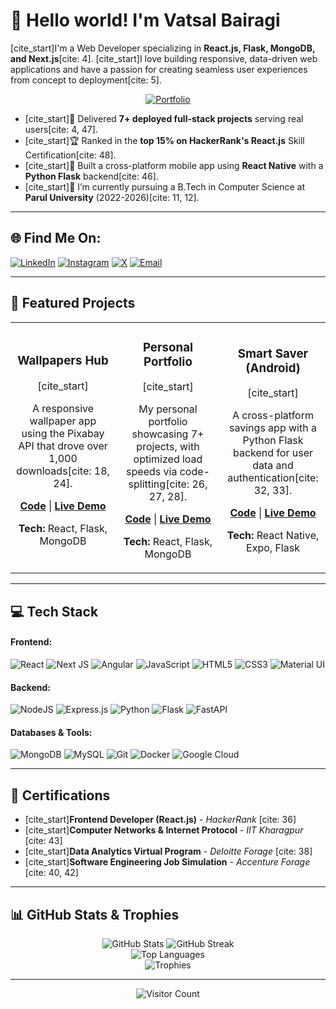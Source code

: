 # 👋 Hello world! I'm Vatsal Bairagi

[cite_start]I'm a Web Developer specializing in **React.js, Flask, MongoDB, and Next.js**[cite: 4]. [cite_start]I love building responsive, data-driven web applications and have a passion for creating seamless user experiences from concept to deployment[cite: 5].

<p align="center">
  <a href="https://vatsalbairagi20.netlify.app" target="_blank">
    <img src="https://img.shields.io/badge/View_My_Portfolio-0A66C2?style=for-the-badge&logo=dev.to&logoColor=white" alt="Portfolio">
  </a>
</p>

- [cite_start]🚀 Delivered **7+ deployed full-stack projects** serving real users[cite: 4, 47].
- [cite_start]🏆 Ranked in the **top 15% on HackerRank's React.js** Skill Certification[cite: 48].
- [cite_start]📱 Built a cross-platform mobile app using **React Native** with a **Python Flask** backend[cite: 46].
- [cite_start]🌱 I’m currently pursuing a B.Tech in Computer Science at **Parul University** (2022-2026)[cite: 11, 12].

---

## 🌐 Find Me On:
<p>
  <a href="https://linkedin.com/in/vatsal-bairagi" target="_blank"><img alt="LinkedIn" src="https://img.shields.io/badge/LinkedIn-%230077B5.svg?logo=linkedin&logoColor=white"></a>
  <a href="https://instagram.com/Vatsal_bairagi_20" target="_blank"><img alt="Instagram" src="https://img.shields.io/badge/Instagram-%23E4405F.svg?logo=Instagram&logoColor=white"></a>
  <a href="https://x.com/@BairagiVatsal" target="_blank"><img alt="X" src="https://img.shields.io/badge/X-black.svg?logo=X&logoColor=white"></a>
  <a href="mailto:VatsalBairagi0404@gmail.com" target="_blank"><img alt="Email" src="https://img.shields.io/badge/Gmail-D14836?style=flat&logo=gmail&logoColor=white" /></a>
</p>

---

## 🚀 Featured Projects

<table>
<tr>
<td width="33%">
<h3 align="center">Wallpapers Hub</h3>
<div align="center">
[cite_start]<p>A responsive wallpaper app using the Pixabay API that drove over 1,000 downloads[cite: 18, 24].</p>
<p>
<a href="https://github.com/VatsalBairagi20/Wallpaper-Hub" target="_blank"><strong>Code</strong></a> | 
<a href="https://wallpapershub.netlify.app" target="_blank"><strong>Live Demo</strong></a>
</p>
<p><strong>Tech:</strong> React, Flask, MongoDB</p>
</div>
</td>
<td width="33%">
<h3 align="center">Personal Portfolio</h3>
<div align="center">
[cite_start]<p>My personal portfolio showcasing 7+ projects, with optimized load speeds via code-splitting[cite: 26, 27, 28].</p>
<p>
<a href="https://github.com/VatsalBairagi20/Protfolio-V2" target="_blank"><strong>Code</strong></a> | 
<a href="https://vatsalbairagi20.netlify.app" target="_blank"><strong>Live Demo</strong></a>
</p>
<p><strong>Tech:</strong> React, Flask, MongoDB</p>
</div>
</td>
<td width="33%">
<h3 align="center">Smart Saver (Android)</h3>
<div align="center">
[cite_start]<p>A cross-platform savings app with a Python Flask backend for user data and authentication[cite: 32, 33].</p>
<p>
<a href="https://github.com/VatsalBairagi20/Smart-Saver-V1" target="_blank"><strong>Code</strong></a> | 
<a href="https://smartsaverv1.netlify.app" target="_blank"><strong>Live Demo</strong></a>
</p>
<p><strong>Tech:</strong> React Native, Expo, Flask</p>
</div>
</td>
</tr>
</table>

---

## 💻 Tech Stack

<h4>Frontend:</h4>
<p>
    <img src="https://img.shields.io/badge/react-%2320232a.svg?style=for-the-badge&logo=react&logoColor=%2361DAFB" alt="React">
    <img src="https://img.shields.io/badge/Next-black?style=for-the-badge&logo=next.js&logoColor=white" alt="Next JS">
    <img src="https://img.shields.io/badge/angular.js-%23E23237.svg?style=for-the-badge&logo=angularjs&logoColor=white" alt="Angular">
    <img src="https://img.shields.io/badge/javascript-%23323330.svg?style=for-the-badge&logo=javascript&logoColor=%23F7DF1E" alt="JavaScript">
    <img src="https://img.shields.io/badge/html5-%23E34F26.svg?style=for-the-badge&logo=html5&logoColor=white" alt="HTML5">
    <img src="https://img.shields.io/badge/css3-%231572B6.svg?style=for-the-badge&logo=css3&logoColor=white" alt="CSS3">
    <img src="https://img.shields.io/badge/Material--UI-007FFF?style=for-the-badge&logo=mui&logoColor=white" alt="Material UI">
</p>
<h4>Backend:</h4>
<p>
    <img src="https://img.shields.io/badge/node.js-6DA55F?style=for-the-badge&logo=node.js&logoColor=white" alt="NodeJS">
    <img src="https://img.shields.io/badge/express.js-%23404d59.svg?style=for-the-badge&logo=express&logoColor=%2361DAFB" alt="Express.js">
    <img src="https://img.shields.io/badge/python-3670A0?style=for-the-badge&logo=python&logoColor=ffdd54" alt="Python">
    <img src="https://img.shields.io/badge/flask-%23000.svg?style=for-the-badge&logo=flask&logoColor=white" alt="Flask">
    <img src="https://img.shields.io/badge/fastapi-009688?style=for-the-badge&logo=fastapi&logoColor=white" alt="FastAPI">
</p>
<h4>Databases & Tools:</h4>
<p>
    <img src="https://img.shields.io/badge/MongoDB-%234ea94b.svg?style=for-the-badge&logo=mongodb&logoColor=white" alt="MongoDB">
    <img src="https://img.shields.io/badge/mysql-%2300f.svg?style=for-the-badge&logo=mysql&logoColor=white" alt="MySQL">
    <img src="https://img.shields.io/badge/git-%23F05033.svg?style=for-the-badge&logo=git&logoColor=white" alt="Git">
    <img src="https://img.shields.io/badge/docker-%230db7ed.svg?style=for-the-badge&logo=docker&logoColor=white" alt="Docker">
    <img src="https://img.shields.io/badge/GoogleCloud-%234285F4.svg?style=for-the-badge&logo=google-cloud&logoColor=white" alt="Google Cloud">
</p>

---

## 📜 Certifications
- [cite_start]**Frontend Developer (React.js)** - *HackerRank* [cite: 36]
- [cite_start]**Computer Networks & Internet Protocol** - *IIT Kharagpur* [cite: 43]
- [cite_start]**Data Analytics Virtual Program** - *Deloitte Forage* [cite: 38]
- [cite_start]**Software Engineering Job Simulation** - *Accenture Forage* [cite: 40, 42]

---

## 📊 GitHub Stats & Trophies

<p align="center">
<img src="https://github-readme-stats.vercel.app/api?username=VatsalBairagi20&theme=tokyonight&hide_border=true&include_all_commits=true&count_private=true" alt="GitHub Stats" />
<img src="https://github-readme-streak-stats.herokuapp.com/?user=VatsalBairagi20&theme=tokyonight&hide_border=true" alt="GitHub Streak" />
<br>
<img src="https://github-readme-stats.vercel.app/api/top-langs/?username=VatsalBairagi20&theme=tokyonight&hide_border=true&include_all_commits=true&count_private=true&layout=compact" alt="Top Languages" />
<br>
<img src="https://github-profile-trophy.vercel.app/?username=VatsalBairagi20&theme=tokyonight&no-frame=true&no-bg=true&margin-w=4" alt="Trophies" />
</p>

---
<p align="center">
  <img src="https://visitcount.itsvg.in/api?id=VatsalBairagi20&icon=0&color=0" alt="Visitor Count" />
</p>
